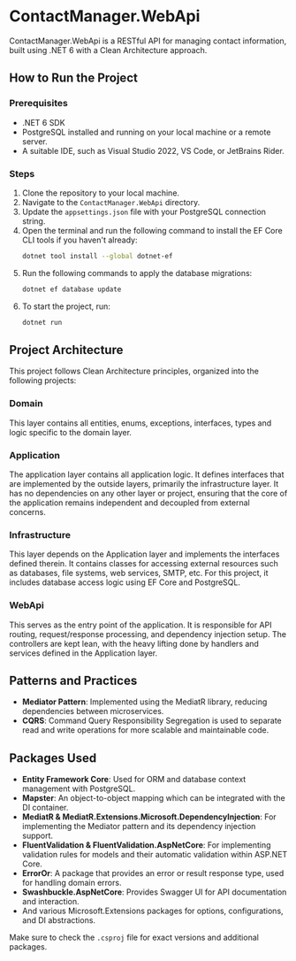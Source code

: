 # ContactManager.WebApi

ContactManager.WebApi is a RESTful API for managing contact information, built using .NET 6 with a Clean Architecture approach.

## How to Run the Project

### Prerequisites

- .NET 6 SDK
- PostgreSQL installed and running on your local machine or a remote server.
- A suitable IDE, such as Visual Studio 2022, VS Code, or JetBrains Rider.

### Steps

1. Clone the repository to your local machine.
2. Navigate to the `ContactManager.WebApi` directory.
3. Update the `appsettings.json` file with your PostgreSQL connection string.
4. Open the terminal and run the following command to install the EF Core CLI tools if you haven't already:
    ```sh
    dotnet tool install --global dotnet-ef
    ```
5. Run the following commands to apply the database migrations:
    ```sh
    dotnet ef database update
    ```
6. To start the project, run:
    ```sh
    dotnet run
    ```

## Project Architecture

This project follows Clean Architecture principles, organized into the following projects:


### Domain
This layer contains all entities, enums, exceptions, interfaces, types and logic specific to the domain layer.

### Application
The application layer contains all application logic. It defines interfaces that are implemented by the outside layers, primarily the infrastructure layer. It has no dependencies on any other layer or project, ensuring that the core of the application remains independent and decoupled from external concerns.

### Infrastructure
This layer depends on the Application layer and implements the interfaces defined therein. It contains classes for accessing external resources such as databases, file systems, web services, SMTP, etc. For this project, it includes database access logic using EF Core and PostgreSQL.


### WebApi
This serves as the entry point of the application. It is responsible for API routing, request/response processing, and dependency injection setup. The controllers are kept lean, with the heavy lifting done by handlers and services defined in the Application layer.

## Patterns and Practices

- **Mediator Pattern**: Implemented using the MediatR library, reducing dependencies between microservices.
- **CQRS**: Command Query Responsibility Segregation is used to separate read and write operations for more scalable and maintainable code.
  
## Packages Used

- **Entity Framework Core**: Used for ORM and database context management with PostgreSQL.
- **Mapster**: An object-to-object mapping which can be integrated with the DI container.
- **MediatR & MediatR.Extensions.Microsoft.DependencyInjection**: For implementing the Mediator pattern and its dependency injection support.
- **FluentValidation & FluentValidation.AspNetCore**: For implementing validation rules for models and their automatic validation within ASP.NET Core.
- **ErrorOr**: A package that provides an error or result response type, used for handling domain errors.
- **Swashbuckle.AspNetCore**: Provides Swagger UI for API documentation and interaction.
- And various Microsoft.Extensions packages for options, configurations, and DI abstractions.

Make sure to check the `.csproj` file for exact versions and additional packages.
